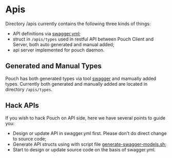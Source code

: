 # Apis

Directory /apis currently contains the following three kinds of things:

* API definitions via [swagger.yml](swagger.yml);
* struct in `/apis/types` used in restful API between Pouch Client and Server, both auto generated and manual added;
* api server implemented for pouch daemon.

## Generated and Manual Types

Pouch has both generated types via tool [swagger](https://swagger.io) and mamually added types. Currently both generated and manually added are located in directory `/apis/types`.

## Hack APIs

If you wish to hack Pouch on API side, here we have several points to guide you:

* Design or update API in swagger.yml first. Please don't do direct change to source code;
* Generate API structs using with script file [generate-swagger-models.sh](../hack/generate-swagger-models.sh);
* Start to design or update source code on the basis of swagger.yml.
